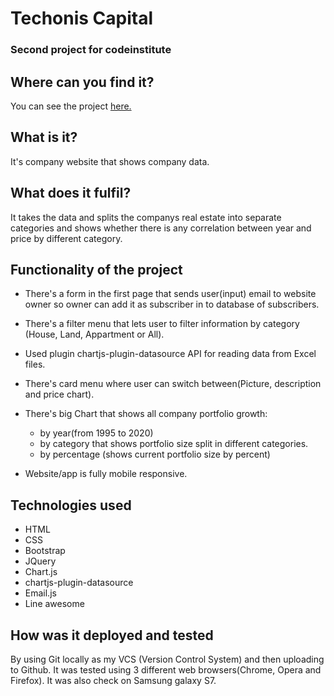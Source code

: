 # Techonis Capital
### Second project for codeinstitute
## Where can you find it?
You can see the project [here.](http://github.com)
## What is it?
It's company website that shows company data. 
## What does it fulfil?
It takes the data and splits the companys real estate into separate categories and shows whether there is any correlation between year and price by different category.
## Functionality of the project
* There's a form in the first page that sends user(input) email to website owner so owner can add it as subscriber in to database of subscribers.
* There's a filter menu that lets user to filter information by category (House, Land, Appartment or All).
* Used plugin chartjs-plugin-datasource API for reading data from Excel files.
* There's card menu where user can switch between(Picture, description and price chart).
* There's big Chart that shows all company portfolio growth:
  * by year(from 1995 to 2020)
  * by category that shows portfolio size split in different categories.
  * by percentage (shows current portfolio size by percent) 

* Website/app is fully mobile responsive. 

## Technologies used
* HTML
* CSS
* Bootstrap
* JQuery
* Chart.js
* chartjs-plugin-datasource
* Email.js
* Line awesome

## How was it deployed and tested
By using Git locally as my VCS (Version Control System) and then uploading to Github. It was tested using 3 different web browsers(Chrome, Opera and Firefox). It was also check on Samsung galaxy S7.
